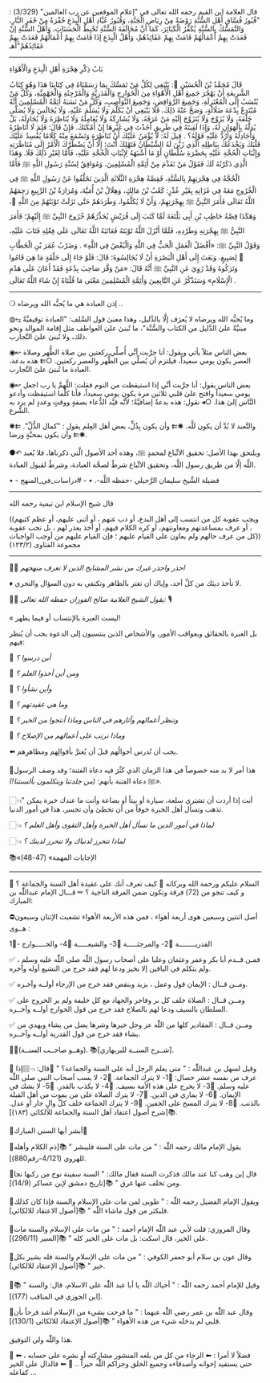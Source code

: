 قال العلامة ابن القيم رحمه الله تعالى في "إعلام الموقعين عن رب العالمين" (3/329) : "قُبُورُ فُسَّاقِ أَهْلِ السُّنَّةِ رَوْضَةٌ مِنْ رِيَاضِ الْجَنَّةِ، وَقُبُورُ عُبَّادِ أَهْلِ الْبِدَعِ حُفْرَةٌ مِنْ حُفَرِ النَّارِ، وَالتَّمَسُّكُ بِالسُّنَّةِ يُكَفِّرُ الْكَبَائِرَ، كَمَا أَنَّ مُخَالَفَةَ السُّنَّةِ تُحْبِطُ الْحَسَنَاتِ، وَأَهْلُ السُّنَّةِ إنْ قَعَدَتْ بِهِمْ أَعْمَالُهُمْ قَامَتْ بِهِمْ عَقَائِدُهُمْ، وَأَهْلُ الْبِدَعِ إذَا قَامَتْ بِهِمْ أَعْمَالُهُمْ قَعَدَتْ بِهِمْ عَقَائِدُهُمْ"اهـ



---
بَابُ ذِكْرِ هِجْرَةِ أَهْلِ الْبِدَعِ وَالْأَهْوَاءِ

قَالَ مُحَمَّدُ بْنُ الْحُسَيْنِ ﵀: يَنْبَغِي لِكُلِّ مَنْ تَمَسَّكَ بِمَا رَسَمْنَاهُ فِي كِتَابِنَا هَذَا وَهُوَ كِتَابُ الشَّرِيعَةِ أَنْ يَهْجُرَ جَمِيعَ أَهْلِ الْأَهْوَاءِ مِنَ الْخَوَارِجِ وَالْقَدَرِيَّةِ وَالْمُرْجِئَةِ وَالْجَهْمِيَّةِ، وَكُلَّ مَنْ يُنْسَبُ إِلَى الْمُعْتَزِلَةِ، وَجَمِيعَ الرَّوَافِضِ، وَجَمِيعَ النَّوَاصِبِ، وَكُلَّ مَنْ نَسَبَهُ أَئِمَّةُ الْمُسْلِمِينَ أَنَّهُ مُبْتَدِعٌ بِدْعَةَ ضَلَالَةٍ، وَصَحَّ عَنْهُ ذَلِكَ، فَلَا يَنْبَغِي أَنْ يُكَلَّمَ وَلَا يُسَلَّمَ عَلَيْهِ، وَلَا يُجَالَسَ وَلَا يُصَلَّى خَلْفَهُ، وَلَا يُزَوَّجَ وَلَا يُتَزَوَّجَ إِلَيْهِ مَنْ عَرَفَهُ، وَلَا يُشَارِكَهُ وَلَا يُعَامِلَهُ وَلَا يُنَاظِرَهُ وَلَا يُجَادِلَهُ، بَلْ يُذِلَّهُ بِالْهَوَانِ لَهُ، وَإِذَا لَقِيتَهُ فِي طَرِيقٍ أَخَذْتَ فِي غَيْرِهَا إِنْ أَمْكَنَكَ. فَإِنْ قَالَ: فَلِمَ لَا أُنَاظِرُهُ وَأُجَادِلُهُ وَأَرُدُّ عَلَيْهِ قَوْلَهُ؟ . قِيلَ لَهُ: لَا يُؤْمَنُ عَلَيْكَ أَنْ تُنَاظِرَهَ وَتَسْمَعَ مِنْهُ كَلَامًا يُفْسِدُ عَلَيْكَ قَلْبَكَ وَيَخْدَعُكَ بِبَاطِلِهِ الَّذِي زَيَّنَ لَهُ الشَّيْطَانُ فَتَهْلِكَ أَنْتَ؛ إِلَّا أَنْ يَضْطَرَّكَ الْأَمْرُ إِلَى مُنَاظَرَتِهِ وَإِثْبَاتِ الْحُجَّةِ عَلَيْهِ بِحَضْرَةِ سُلْطَانٍ أَوْ مَا أَشْبَهَهُ لِإِثْبَاتِ الْحُجَّةِ عَلَيْهِ، فَأَمَّا لِغَيْرِ ذَلِكَ فَلَا. وَهَذَا الَّذِي ذَكَرْتُهُ لَكَ فَقَوْلُ مَنْ تَقَدَّمَ مِنْ أَئِمَّةِ الْمُسْلِمِينَ، وَمُوَافِقٌ لِسُنَّةِ رَسُولِ اللَّهِ ﷺ فَأَمَّا الْحُجَّةُ فِي هِجْرَتِهِمْ بِالسُّنَّةِ، فَقِصَّةُ هِجْرَةِ الثَّلَاثَةِ الَّذِينَ تَخَلَّفُوا عَنْ رَسُولِ اللَّهِ ﷺ فِي الْخُرُوجِ مَعَهُ فِي غَزَاتِهِ بِغَيْرِ عُذْرٍ: كَعْبُ بْنُ مَالِكٍ، وَهِلَالُ بْنُ أُمَيَّةَ، وَمُرَارَةُ بْنُ الرَّبِيعِ رَحِمَهُمُ اللَّهُ تَعَالَى فَأَمَرَ النَّبِيُّ ﷺ بِهِجْرَتِهِمْ، وَأَنْ لَا يُكَلَّمُوا، وَطَرَدَهُمْ حَتَّى نَزَلَتْ تَوْبَتُهُمْ مِنَ اللَّهِ ﷿، وَهَكَذَا قِصَّةُ حَاطِبِ بْنِ أَبِي بَلْتَعَةَ لَمَّا كَتَبَ إِلَى قُرَيْشٍ يُحَذِّرُهُمْ خُرُوجَ النَّبِيِّ ﷺ إِلَيْهِمْ؛ فَأَمَرَ النَّبِيُّ ﷺ بِهِجْرَتِهِ وَطَرْدِهِ، فَلَمَّا أَنْزَلَ اللَّهُ تَوْبَتَهُ فَعَاتَبَهُ اللَّهُ تَعَالَى عَلَى فِعْلِهِ فَتَابَ عَلَيْهِ، وَقَوْلُ النَّبِيِّ ﷺ: «أَفْضَلُ الْعَمَلِ الْحَبُّ فِي اللَّهِ وَالْبُغْضُ فِي اللَّهِ» . وَضَرْبُ عُمَرَ بْنِ الْخَطَّابِ ﵁ لِصَبِيغٍ، وَبَعَثَ إِلَى أَهْلِ الْبَصْرَةِ أَنْ لَا يُجَالِسُوهُ؛ قَالَ: فَلَوْ جَاءَ إِلَى حَلْقَةٍ مَا هِيَ قَامُوا وَتَرَكُوهُ وَقَدْ رُوِيَ عَنِ النَّبِيِّ ﷺ أَنَّهُ قَالَ: «مَنْ وَقَّرَ صَاحِبَ بِدْعَةٍ فَقَدْ أَعَانَ عَلَى هَدْمِ الْإِسْلَامِ» وَسَنَذْكُرُ عَنِ التَّابِعِينَ وَأَئِمَّةِ الْمُسْلِمِينَ مَعْنَى مَا قُلْنَاهُ إِنْ شَاءَ اللَّهُ تَعَالَى . 

---

❍ إذن العبادة هي ما يُحبُّه الله ويرضاه ..

◍⥃ وما يُحبُّه الله ويرضاه لا يُعرَف إلَّا بالدَّليل، وهذا معنىٰ قول السَّلف: "العبادة توقيفيَّةٌ مبنيَّةٌ علىٰ الدَّليل من الكتاب والسُّنَّة"، ما تُبنىٰ علىٰ العواطف مثل إقامة الموالد ونحو ذلك، ولا تُبنىٰ علىٰ التَّجارب.

◉↜ بعض الناس مثلاً يأتي ويقول: أنا جرَّبت أنِّي أُصلِّي ركعتين بين صلاة الظُّهر وصلاة العصر يكون يومي سعيداً، فيلتزم أن يُصلِّي بين الظُّهر والعصر ركعتين.
○⇇ هذه بدعة، العبادة ما تُبنىٰ علىٰ التَّجارب.

◉↜ بعض الناس يقول: أنا جرَّبت أنِّي إذا استيقظت من النوم فقلت: اللَّهمَّ يا رب اجعل يومي سعيداً وافتح علىٰ قلبي ثلاثين مرة يكون يومي سعيداً، فأنا كلَّما استيقظت وأدعو النَّاس إلىٰ هذا.
○◂ نقول: هذه بدعةٌ إضافيَّةٌ؛ لأنَّه قيَّد الدُّعاء بصفةٍ ووقتٍ وعددٍ لم يرد به الشَّرع.

✺⇇ والتَّعبد لا بُدَّ أن يكون للَّه.
✺⇇ وأن يكون بِذُلٍّ، بعض أهل العِلم يقول : "كمال الذُّلِّ".
✺⇇ وأن يكون بمحبَّةٍ ورضا.

●↶ ويلتحق بهذا الأصل: تحقيق الاتِّباع لمحمدٍ ﷺ، وهذه أحد الأصول الَّتي ذكرناها، فلا يُعبد اللَّه إلَّا من طريق رسول اللَّه، وتحقيق الاتِّباع شرطٌ لصحَّة العبادة، وشرطٌ لقبول العبادة.

• - فضيلة الشَّيخ سليمان الرَّحيلي -حفظه اللَّه-.
• - #دراسات_في_المنهج


---
قال شيخ الإسلام ابن تيمية رحمه الله

((ويجب عقوبة كل من انتسب إلى أهل البدع، أو ذب عنهم ، أو أثنى عليهم، أو عظم كتبهم ، أو عرف بمساعدتهم ومعاونتهم، أو كره الكلام فيهم، أو أخذ يعذر لهم ، بل تجب عقوبة كل من عرف حالهم ولم يعاون على القيام عليهم ؛ فإن القيام عليهم من أوجب الواجبات)) مجموعة الفتاوى (١٢٣/٢) 

---
🚨🚫 *احذر واحذر غيرك من نشر المشايخ الذين ﻻ تعرف منهجهم* 

♦️ لا تأخذ دينَك من كلِّ أحد،
وإياك أن تغتر بالظاهر وتكتفي به دون السؤال والتحري. 

✍🏻 *يقول الشيخ العلامة صالح الفوزان حفظه الله تعالى:* 🎙

« ليست العبرة بالإنتساب أو فيما يظهر!

بل العبرة بالحقائق وبعواقب الأمور، والأشخاص الذين ينتسبون إلى الدعوة يجب أن يُنظر فيهم:

🔹 *أين درسوا ؟* 

🔹 *ومن أين أخذوا العلم ؟* 

🔹 *وأين نشأوا ؟* 

🔹 *وما هي عقيدتهم ؟* 

🔹 *وتنظر أعمالهم وآثارهم في الناس وماذا أنتجوا من الخير ؟* 

🔹 *وماذا ترتب على أعمالهم من الإصلاح ؟* 

⬅️ يجب أن تُدرس أحوالُهم قبلَ أن يُغترَّ بأقوالِهم ومظاهرِهم.

📌هذا أمر لا بد منه خصوصاً في هذا الزمان الذي كَثُرَ فيه دعاة الفتنة؛ 
وقد وصف الرسول ﷺ دعاة الفتنة بأنهم:
 *(من جلدتنا ويتكلمون بألسنتنا!)».* 

👈🏻" أنت إذا أردت أن تشتري سلعة، سيارة أو بيتاً أو بضاعة وأنت ما عندك خبرة يمكن تذهب وتسأل أهل الخبرة خوفاً من أن تخطئ وأن تخسر،
هذا في أمور الدنيا.

👈🏻 *لماذا في أمور الدين ما تسأل أهل الخبرة وأهل التقوى وأهل العلم ؟* 

👈🏻 *لماذا تتحرز لدنياك ولا تتحرز لدينك ؟* 

📚«الإجابات المهمة» (47-48) 


---
السلام عليكم ورحمة الله وبركاته 
🔴 كيف تعرف أنك على عقيدة أهل السنة والجماعة ؟
🔴 و كيف تنجو من (72) فرقة وتكون ضمن الفرقة الناجية ؟
✏ قـــال اﻹمام عبداللّٰه بن المبارك:

⛔أصل اثنتين وسبعين هوى أربعة أهواء ، فمن هذه اﻷربعة الأهواء تشعبت الإثنان وسبعون هــوى :

1⃣- القدريــــــــة
2⃣- والمرجئـــــة
3⃣- والشيعـــــة
4⃣- والخـــــوارج

✅ فمـن قــدم أبا بكر وعمر وعثمان وعليا على أصحاب رسول اللّٰه صلى اللّٰه عليه وسلم ، ولم يتكلم في الباقين إلا بخير ودعا لهم فقد خرج من التشيع أوله وآخره.

✅ ومــن قــال : اﻹيمان قول وعمل ، يزيد وينقص فقد خرج من اﻹرجاء أولــه وآخـره.

✅ ومــن قــال : الصلاة خلف كل بر وفاجر والجهاد مع كل خليفة ولم ير الخروج على السلطان بالسيف ودعا لهم بالصلاح فقد خرج من قول الخوارج أولــه وآخــره.

✅ ومــن قــال : المقادير كلها من اللّٰه عز وجل خيرها وشرها يضل من يشاء ويهدي من يشاء فقد خرج من قول القدرية أولــه وآخــره.

☝🏼(وهــو صاحــب السنــة).
📚[شــرح السنــة للبربهاري].

🔺 وقيل لسهل بن عبداللّٰه :
" متى يعلم الرجل أنه على السنة والجماعة؟ "
📜قال:
👈🏽إذا عرف من نفسه عشر خصال:
1⃣- لا يترك الجماعة.
2⃣- لا يسب أصحاب النبي صلى اللّٰه عليه وسلم.
3⃣- لا يخرج على هذه الأمة بسيف.
4⃣- لا يكذب بالقدر.
5⃣- لا يشك في الإيمان.
6⃣- لا يماري في الدين.
7⃣- لا يترك الصلاة على من يموت من أهل القبلة بالذنب.
8⃣- لا يترك المسح على الخفين.
9⃣- لا يترك الجماعة خلف كلّ والٍ جار أو عدل.
📚[شرح أصول اعتقاد أهل السنة والجماعة للالكائي (١٨٣)].

💎أبشر أيها السني المبارك💎

📜يقول اﻹمام مالك رحمه اللّٰه :
" من مات على السنة فليبشر "
📚[ذم الكلام وأهله للهروي (4/121-رقم880)].

📜قال إبن وهب كنا عند مالك فذكرت السنة فقال مالك:
" السنة سفينة نوح من ركبها نجا ومن تخلف عنها غرق "
📚[تاريخ دمشق لإبن عساكر (14/9)].

📜ويقول الإمام الفضيل رحمه اللّٰه :
" طوبى لمن مات على الإسلام والسنة فإذا كان كذلك فليكثر من قول ماشاء اللّٰه "
📚[أصول الاعتقاد للالكائي].

📜وقال المروزي: قلت لأبي عبد اللّٰه الإمام أحمد ؛
" من مات على الإسلام والسنة مات على الخير، قال اسكت: بل مات على الخير كله "
📚[السير (296/11)].

📜وقال عون بن سلام أبو جعفر الكوفي :
" من مات على الإسلام والسنة فله بشير بكل خير "
📚[أصول الإعتقاد للالكائي].

📜وقيل للإمام أحمد رحمه اللّٰه :
" أحياك اللّٰه يا أبا عبد اللّٰه على الاسلام، قال: والسنة "
📚[ابن الجوزي في المناقب (177)].

📜وقال عبد اللّٰه بن عمر رضي اللّٰه عنهما :
" ما فرحت بشيء من الإسلام أشد فرحاً بأن قلبي لم يدخله شيء من هذه الأهواء "
📚[أصول الإعتقاد للالكائي (130/1)].

هذا واللّٰه ولي التوفيق.

🔻 فضلاً لا أمرا :
⬅ الرجاء من كل من بلغه المنشور مشاركته أو نشره على حسابه ،
⬅ حتى يستفيد إخوانه وأصدقاءه وجميع الخلق وجزاكم اللّٰه خيراً .. 🤲
⬅ فالدال على الخير كفاعله ...